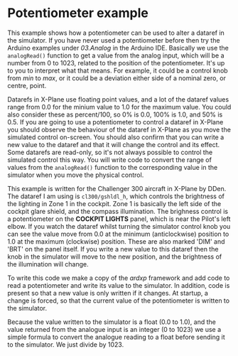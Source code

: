 # Potentiometer example

This example shows how a potentiometer can be used to alter a dataref in the simulator. If you have never used a potentiometer before
then try the Arduino examples under _03.Analog_ in the Arduino IDE. Basically we use the `analogRead()` function to get a value from
the analog input, which will be a number from 0 to 1023, related to the position of the potentiometer. It's up to you to interpret what
that means. For example, it could be a control knob from _min_ to _max_, or it could be a deviation either side of a nominal zero, or centre, point.

Datarefs in X-Plane use floating point values, and a lot of the dataref values range from 0.0 for the minium value to 1.0 for the maximum
value. You could also consider these as percent/100, so 0% is 0.0, 100% is 1.0, and 50% is 0.5. If you are going to use a potentiometer to
control a dataref in X-Plane you should observe the behaviour of the dataref in X-Plane as you move the simulated control on-screen. You should
also confirm that you can write a new value to the dataref and that it will change the control and its effect. Some datarefs are read-only, so it's
not always possible to control the simulated control this way. You will write code to convert the range of values from the `analogRead()`
function to the corresponding value in the simulator when you move the physical control.

This example is written for the Challenger 300 aircraft in X-Plane by DDen. The dataref I am using is `cl300/gshldl_h`, which controls the
brightness of the lighting in Zone 1 in the cockpit. Zone 1 is basically the left side of the cockpit glare shield, and the compass illumination.
The brighness control is a potentiometer on the **COCKPIT LIGHTS** panel, which is near the Pilot's left elbow. If you watch the dataref whilst
turning the simulator control knob you can see the value move from 0.0 at the minimum (anticlockwise) position to 1.0 at the maximum (clockwise)
position. These are also marked 'DIM' and 'BRT' on the panel itself. If you write a new value to this dataref then the knob in the simulator will
move to the new position, and the brightness of the illumination will change.

To write this code we make a copy of the _ardxp_ framework and add code to read a potentiometer and write its value to the simulator. In addition,
code is present so that a new value is only written if it changes. At startup, a change is forced, so that the current value of the potentiometer
is written to the simulator.

Because the value written to the simulator is a float (0.0 to 1.0), and the value returned from the analogue input is an integer (0 to 1023) we use
a simple formula to convert the analogue reading to a float before sending it to the simulator. We just divide by 1023.
